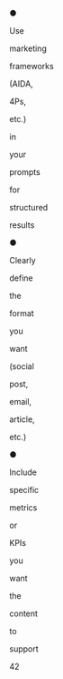 ●
 
Use
 
marketing
 
frameworks
 
(AIDA,
 
4Ps,
 
etc.)
 
in
 
your
 
prompts
 
for
 
structured
 
results
 
●
 
Clearly
 
define
 
the
 
format
 
you
 
want
 
(social
 
post,
 
email,
 
article,
 
etc.)
 
●
 
Include
 
specific
 
metrics
 
or
 
KPIs
 
you
 
want
 
the
 
content
 
to
 
support
 
 
 
 
 
 
 
42
 
 
